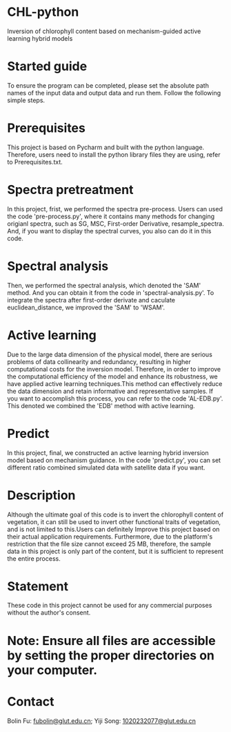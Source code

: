 # CHL-python
Inversion of chlorophyll content based on mechanism-guided active learning hybrid models
# Started guide
To ensure the program can be completed, please set the absolute path names of the input data and output data and run them. Follow the following simple steps.
# Prerequisites
This project is based on Pycharm and built with the python language. Therefore, users need to install the python library files they are using, refer to Prerequisites.txt.
# Spectra pretreatment
In this project, frist, we performed the spectra pre-process. Users can used the code 'pre-process.py', where it contains many methods for changing origianl spectra, such as SG, MSC, First-order Derivative, resample_spectra. 
And, if you want to display the spectral curves, you also can do it in this code.

# Spectral analysis
Then, we performed the spectral analysis, which denoted the 'SAM' method. And you can obtain it from the code in 'spectral-analysis.py'.  To integrate the spectra after first-order derivate and caculate euclidean_distance, we improved the 'SAM' to 'WSAM'.

# Active learning
Due to the large data dimension of the physical model, there are serious problems of data collinearity and redundancy, resulting in higher computational costs for the inversion model.
Therefore, in order to improve the computational efficiency of the model and enhance its robustness, we have applied active learning techniques.This method can effectively reduce the data dimension and retain informative and representative samples.
If you want to accomplish this process, you can refer to the code 'AL-EDB.py'. This denoted we combined the 'EDB' method with active learning.

# Predict
In this project, final, we constructed an active learning hybrid inversion model based on mechanism guidance. In the code 'predict.py', you can set different ratio combined simulated data with satellite data if you want.

# Description
Although the ultimate goal of this code is to invert the chlorophyll content of vegetation, it can still be used to invert other functional traits of vegetation, and is not limited to this.Users can definitely Improve this project based on their actual application requirements.
Furthermore, due to the platform's restriction that the file size cannot exceed 25 MB, therefore, the sample data in this project is only part of the content, but it is sufficient to represent the entire process.

# Statement 
These code in this project cannot be used for any commercial purposes without the author's consent. 

# Note: Ensure all files are accessible by setting the proper directories on your computer.

# Contact
Bolin Fu: fubolin@glut.edu.cn; Yiji Song: 1020232077@glut.edu.cn
